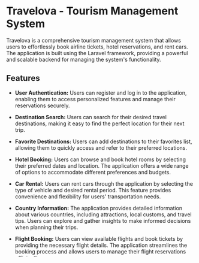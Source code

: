 # Travelova - Tourism Management System

Travelova is a comprehensive tourism management system that allows users to effortlessly book airline tickets, hotel reservations, and rent cars. The application is built using the Laravel framework, providing a powerful and scalable backend for managing the system's functionality.

## Features

- **User Authentication:** Users can register and log in to the application, enabling them to access personalized features and manage their reservations securely.

- **Destination Search:** Users can search for their desired travel destinations, making it easy to find the perfect location for their next trip.

- **Favorite Destinations:** Users can add destinations to their favorites list, allowing them to quickly access and refer to their preferred locations.

- **Hotel Booking:** Users can browse and book hotel rooms by selecting their preferred dates and location. The application offers a wide range of options to accommodate different preferences and budgets.

- **Car Rental:** Users can rent cars through the application by selecting the type of vehicle and desired rental period. This feature provides convenience and flexibility for users' transportation needs.

- **Country Information:** The application provides detailed information about various countries, including attractions, local customs, and travel tips. Users can explore and gather insights to make informed decisions when planning their trips.

- **Flight Booking:** Users can view available flights and book tickets by providing the necessary flight details. The application streamlines the booking process and allows users to manage their flight reservations efficiently.

- **Email Notifications:** The application sends email notifications to users for various events. Users receive emails when they add a destination to their favorites, book a hotel, rent a car, or book a flight. These notifications keep users informed about their travel activities.

## Technologies Used

- **Backend Framework:** Laravel
- **API Development:** Laravel API Resources
- **Database:** MySQL
- **API Testing:** Postman
- **Backend Libraries:** Laravel Livewire, Jetstream, Breeze
- **Additional Libraries:** Sweet Alert

## Getting Started

To set up the Travelova Tourism Management System locally, follow these steps:

1. Clone the project repository from GitHub.
2. Install the necessary dependencies for the Laravel backend using Composer.
3. Set up a MySQL database and update the database configuration in the `.env` file.
4. Run the database migrations to create the required tables:

   ````shell
   php artisan migrate --path=database/migrations/2023_05_1_131300_create_images_table.php
   php artisan migrate --path=database/migrations/2023_05_01_140822_create_countries_table.php
   php artisan migrate --path=database/migrations/2023_05_01_140740_create_categories_table.php
   php artisan migrate --path=database/migrations/2023_05_02_153353_create_tourist_des_table.php
   php artisan migrate

   
Passport Error
php artisan passport:install
 Kyes Generate
php artisan migrate:fresh
php artisan passport:client - - personal


multi Auth : Link : https://www.nicesnippets.com/blog/laravel-8-multi-authentication-api-tutorial


5. Seed the database with initial data:

   ````shell
   php artisan db:seed
   

6. Start the Laravel development server:

   ````shell
   php artisan serve
   

7. Import the provided Postman collection (`Travelova.postman_collection.json`) into Postman.
8. Configure the environment variables in Postman to match your local setup.
9. You can now use the Postman collection to explore and test the API endpoints.


## Conclusion

Travelova is a powerful tourism management system that simplifies the process of booking flights, hotels, and rental cars. With its robust backend built on Laravel and user-friendly API, it provides a seamless experience for both users and administrators. Whether you're planning a leisure trip or business travel, Travelova has the features you need to make your journey smooth and enjoyable.
